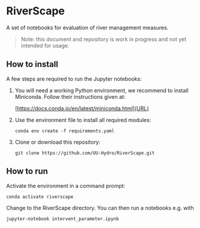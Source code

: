 # RiverScape


A set of notebooks for evaluation of river management measures.

> Note: this document and repository is work in progress and not yet intended for usage.



## How to install

A few steps are required to run the Jupyter notebooks:

 1. You will need a working Python environment, we recommend to install Miniconda. Follow their instructions given at:

    [https://docs.conda.io/en/latest/miniconda.html](URL)

 2. Use the environment file to install all required modules:

    `conda env create -f requirements.yaml`

 3. Clone or download this repository:

    `git clone https://github.com/UU-Hydro/RiverScape.git`




## How to run

Activate the environment in a command prompt:

`conda activate riverscape`

Change to the RiverScape directory. You can then run a notebooks e.g. with

`jupyter-notebook intervent_parameter.ipynb`
